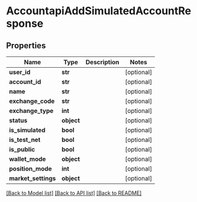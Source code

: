 # AccountapiAddSimulatedAccountResponse

## Properties
Name | Type | Description | Notes
------------ | ------------- | ------------- | -------------
**user_id** | **str** |  | [optional] 
**account_id** | **str** |  | [optional] 
**name** | **str** |  | [optional] 
**exchange_code** | **str** |  | [optional] 
**exchange_type** | **int** |  | [optional] 
**status** | **object** |  | [optional] 
**is_simulated** | **bool** |  | [optional] 
**is_test_net** | **bool** |  | [optional] 
**is_public** | **bool** |  | [optional] 
**wallet_mode** | **object** |  | [optional] 
**position_mode** | **int** |  | [optional] 
**market_settings** | **object** |  | [optional] 

[[Back to Model list]](../README.md#documentation-for-models) [[Back to API list]](../README.md#documentation-for-api-endpoints) [[Back to README]](../README.md)

